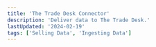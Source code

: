 ```yaml
---
title: 'The Trade Desk Connector'
description: 'Deliver data to The Trade Desk.'
lastUpdated: '2024-02-19'
tags: ['Selling Data', 'Ingesting Data']
---
```

